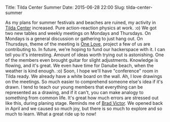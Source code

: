 Title: Tilda Center Summer
Date: 2015-06-28 22:00
Slug: tilda-center-summer


As my plans for summer festivals and beaches are ruined, my activity in
[Tilda Center](http://tilda.center) increased. Pure action-reaction physics at
work. :o) We got two new tables and weekly meetings on Mondays and Thursdays.
On Mondays is a general discussion or gathering to just hang out. On Thursdays,
theme of the meeting is [One Love](https://github.com/one-love), project a few
of us are contributing to. In future, we're hoping to fund our hackerspace with
it. I can tell you it's interesting. Amount of ideas worth trying out is
astonishing. One of the members even brought guitar for slight adjustments.
Knowledge is flowing, and it's great. We even have time for Danube beach, when
the weather is kind enough. :o) Soon, I hope we'll have "conference" room in
Tilda ready. We already have a white board on the wall. Ah, I love drawings on
the meetings. So much easier to comprehend someone else's idea if it's drawn. I
tend to teach our young members that everything can be represented as a
drawing, and if it can't, you can make analogy to something from common life.
It's great how much errors are stressed out like this, during planing stage.
Reminds me of [Brad Victor](https://www.youtube.com/watch?v=PUv66718DII). We
opened back in April and we caused so much joy, but there is so much to explore
and so much to learn. What a great ride up to now!
